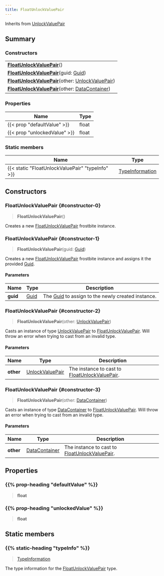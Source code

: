```yaml
---
title: FloatUnlockValuePair
---
```


Inherits from 
[UnlockValuePair](/vext/ref/fb/unlockvaluepair)

## Summary
### Constructors
| |
| ----------- |
| **[FloatUnlockValuePair](#constructor-0)**() |
| **[FloatUnlockValuePair](#constructor-1)**(guid: [Guid](/vext/ref/shared/class/guid)) |
| **[FloatUnlockValuePair](#constructor-2)**(other: [UnlockValuePair](/vext/ref/fb/unlockvaluepair)) |
| **[FloatUnlockValuePair](#constructor-3)**(other: [DataContainer](/vext/ref/shared/class/datacontainer)) |

### Properties
| Name | Type |
| ---- | ---- |
| {{< prop "defaultValue" >}} | float |
| {{< prop "unlockedValue" >}} | float |

### Static members
| Name | Type |
| ---- | ---- |
| {{< static "FloatUnlockValuePair" "typeInfo" >}} | [TypeInformation](/vext/ref/shared/class/typeinformation) |

## Constructors
### FloatUnlockValuePair {#constructor-0}
> **FloatUnlockValuePair**()

Creates a new [FloatUnlockValuePair](/vext/ref/fb/floatunlockvaluepair) frostbite instance.

### FloatUnlockValuePair {#constructor-1}
> **FloatUnlockValuePair**(guid: [Guid](/vext/ref/shared/class/guid))

Creates a new [FloatUnlockValuePair](/vext/ref/fb/floatunlockvaluepair) frostbite instance and assigns it the provided [Guid](/vext/ref/shared/class/guid).

#### Parameters
| Name | Type | Description |
| ---- | ---- | ----------- |
| **guid** | [Guid](/vext/ref/shared/class/guid) | The [Guid](/vext/ref/shared/class/guid) to assign to the newly created instance. |

### FloatUnlockValuePair {#constructor-2}
> **FloatUnlockValuePair**(other: [UnlockValuePair](/vext/ref/fb/unlockvaluepair))

Casts an instance of type [UnlockValuePair](/vext/ref/fb/unlockvaluepair) to [FloatUnlockValuePair](/vext/ref/fb/floatunlockvaluepair). Will throw an error when trying to cast from an invalid type.

#### Parameters
| Name | Type | Description |
| ---- | ---- | ----------- |
| **other** | [UnlockValuePair](/vext/ref/fb/unlockvaluepair) | The instance to cast to [FloatUnlockValuePair](/vext/ref/fb/floatunlockvaluepair). |

### FloatUnlockValuePair {#constructor-3}
> **FloatUnlockValuePair**(other: [DataContainer](/vext/ref/shared/class/datacontainer))

Casts an instance of type [DataContainer](/vext/ref/shared/class/datacontainer) to [FloatUnlockValuePair](/vext/ref/fb/floatunlockvaluepair). Will throw an error when trying to cast from an invalid type.

#### Parameters
| Name | Type | Description |
| ---- | ---- | ----------- |
| **other** | [DataContainer](/vext/ref/shared/class/datacontainer) | The instance to cast to [FloatUnlockValuePair](/vext/ref/fb/floatunlockvaluepair). |

## Properties
### {{% prop-heading "defaultValue" %}}
> **float**

### {{% prop-heading "unlockedValue" %}}
> **float**

## Static members
### {{% static-heading "typeInfo" %}}
> [TypeInformation](/vext/ref/shared/class/typeinformation)

The type information for the [FloatUnlockValuePair](/vext/ref/fb/floatunlockvaluepair) type.

